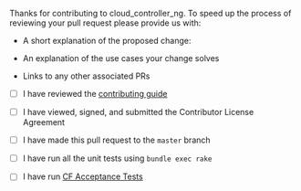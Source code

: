 Thanks for contributing to cloud_controller_ng. To speed up the process of reviewing your pull request please provide us with:

* A short explanation of the proposed change:

* An explanation of the use cases your change solves

* Links to any other associated PRs

* [ ] I have reviewed the [contributing guide](https://github.com/cloudfoundry/cloud_controller_ng/blob/master/CONTRIBUTING.md)

* [ ] I have viewed, signed, and submitted the Contributor License Agreement

* [ ] I have made this pull request to the `master` branch

* [ ] I have run all the unit tests using `bundle exec rake`

* [ ] I have run [CF Acceptance Tests](https://github.com/cloudfoundry/cloud_controller_ng#cf-acceptance-tests-cats)
